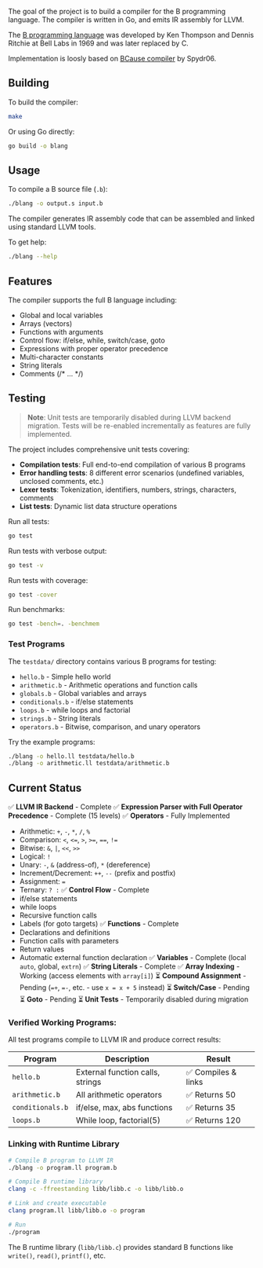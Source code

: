 The goal of the project is to build a compiler for the B programming language.
The compiler is written in Go, and emits IR assembly for LLVM.

The [B programming language](https://en.wikipedia.org/wiki/B_(programming_language))
was developed by Ken Thompson and Dennis Ritchie at Bell Labs in 1969 and was later replaced by C.

Implementation is loosly based on [BCause compiler](https://github.com/Spydr06/BCause) by Spydr06.

## Building

To build the compiler:
```bash
make
```

Or using Go directly:
```bash
go build -o blang
```

## Usage

To compile a B source file (`.b`):
```bash
./blang -o output.s input.b
```

The compiler generates IR assembly code that can be assembled and linked using standard LLVM tools.

To get help:
```bash
./blang --help
```

## Features

The compiler supports the full B language including:
- Global and local variables
- Arrays (vectors)
- Functions with arguments
- Control flow: if/else, while, switch/case, goto
- Expressions with proper operator precedence
- Multi-character constants
- String literals
- Comments (/* ... */)

## Testing

> **Note**: Unit tests are temporarily disabled during LLVM backend migration. Tests will be re-enabled incrementally as features are fully implemented.

The project includes comprehensive unit tests covering:
- **Compilation tests**: Full end-to-end compilation of various B programs
- **Error handling tests**: 8 different error scenarios (undefined variables, unclosed comments, etc.)
- **Lexer tests**: Tokenization, identifiers, numbers, strings, characters, comments
- **List tests**: Dynamic list data structure operations

Run all tests:
```bash
go test
```

Run tests with verbose output:
```bash
go test -v
```

Run tests with coverage:
```bash
go test -cover
```

Run benchmarks:
```bash
go test -bench=. -benchmem
```

### Test Programs

The `testdata/` directory contains various B programs for testing:
- `hello.b` - Simple hello world
- `arithmetic.b` - Arithmetic operations and function calls
- `globals.b` - Global variables and arrays
- `conditionals.b` - if/else statements
- `loops.b` - while loops and factorial
- `strings.b` - String literals
- `operators.b` - Bitwise, comparison, and unary operators

Try the example programs:
```bash
./blang -o hello.ll testdata/hello.b
./blang -o arithmetic.ll testdata/arithmetic.b
```

## Current Status

✅ **LLVM IR Backend** - Complete
✅ **Expression Parser with Full Operator Precedence** - Complete (15 levels)
✅ **Operators** - Fully Implemented
  - Arithmetic: `+`, `-`, `*`, `/`, `%`
  - Comparison: `<`, `<=`, `>`, `>=`, `==`, `!=`
  - Bitwise: `&`, `|`, `<<`, `>>`
  - Logical: `!`
  - Unary: `-`, `&` (address-of), `*` (dereference)
  - Increment/Decrement: `++`, `--` (prefix and postfix)
  - Assignment: `=`
  - Ternary: `? :`
✅ **Control Flow** - Complete
  - if/else statements
  - while loops
  - Recursive function calls
  - Labels (for goto targets)
✅ **Functions** - Complete
  - Declarations and definitions
  - Function calls with parameters
  - Return values
  - Automatic external function declaration
✅ **Variables** - Complete (local `auto`, global, `extrn`)
✅ **String Literals** - Complete
✅ **Array Indexing** - Working (access elements with `array[i]`)
⏳ **Compound Assignment** - Pending (`=+`, `=-`, etc. - use `x = x + 5` instead)
⏳ **Switch/Case** - Pending
⏳ **Goto** - Pending
⏳ **Unit Tests** - Temporarily disabled during migration

### Verified Working Programs:

All test programs compile to LLVM IR and produce correct results:

| Program | Description | Result |
|---------|-------------|--------|
| `hello.b` | External function calls, strings | ✅ Compiles & links |
| `arithmetic.b` | All arithmetic operators | ✅ Returns 50 |
| `conditionals.b` | if/else, max, abs functions | ✅ Returns 35 |
| `loops.b` | While loop, factorial(5) | ✅ Returns 120 |

### Linking with Runtime Library

```bash
# Compile B program to LLVM IR
./blang -o program.ll program.b

# Compile B runtime library
clang -c -ffreestanding libb/libb.c -o libb/libb.o

# Link and create executable
clang program.ll libb/libb.o -o program

# Run
./program
```

The B runtime library (`libb/libb.c`) provides standard B functions like `write()`, `read()`, `printf()`, etc.
